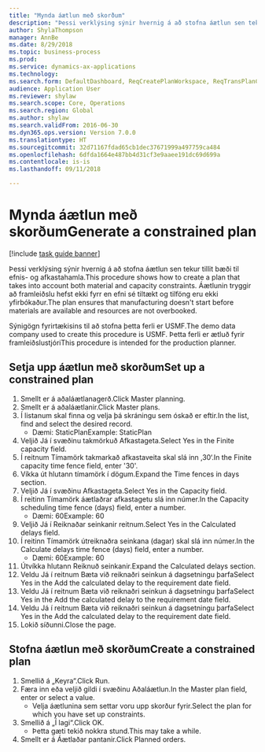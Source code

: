 ```yaml
--- 
title: "Mynda áætlun með skorðum"
description: "Þessi verklýsing sýnir hvernig á að stofna áætlun sen tekur tillit bæði til efnis- og afkastahamla."
author: ShylaThompson
manager: AnnBe
ms.date: 8/29/2018
ms.topic: business-process
ms.prod: 
ms.service: dynamics-ax-applications
ms.technology: 
ms.search.form: DefaultDashboard, ReqCreatePlanWorkspace, ReqTransPlanCard, ReqPlanSched
audience: Application User
ms.reviewer: shylaw
ms.search.scope: Core, Operations
ms.search.region: Global
ms.author: shylaw
ms.search.validFrom: 2016-06-30
ms.dyn365.ops.version: Version 7.0.0
ms.translationtype: HT
ms.sourcegitcommit: 32d71167fdad65cb1dec37671999a497759ca484
ms.openlocfilehash: 6dfda1664e487bb4d31cf3e9aaee191dc69d699a
ms.contentlocale: is-is
ms.lasthandoff: 09/11/2018

---
```

# <a name="generate-a-constrained-plan"></a><span data-ttu-id="c655f-103">Mynda áætlun með skorðum</span><span class="sxs-lookup"><span data-stu-id="c655f-103">Generate a constrained plan</span></span>

[!include [task guide banner](../../includes/task-guide-banner.md)]

<span data-ttu-id="c655f-104">Þessi verklýsing sýnir hvernig á að stofna áætlun sen tekur tillit bæði til efnis- og afkastahamla.</span><span class="sxs-lookup"><span data-stu-id="c655f-104">This procedure shows how to create a plan that takes into account both material and capacity constraints.</span></span> <span data-ttu-id="c655f-105">Áætlunin tryggir að framleiðslu hefst ekki fyrr en efni sé tiltækt og tilföng eru ekki yfirbókaður.</span><span class="sxs-lookup"><span data-stu-id="c655f-105">The plan ensures that manufacturing doesn't start before materials are available and resources are not overbooked.</span></span> 

<span data-ttu-id="c655f-106">Sýnigögn fyrirtækisins til að stofna þetta ferli er USMF.</span><span class="sxs-lookup"><span data-stu-id="c655f-106">The demo data company used to create this procedure is USMF.</span></span> <span data-ttu-id="c655f-107">Þetta ferli er ætluð fyrir framleiðslustjóri</span><span class="sxs-lookup"><span data-stu-id="c655f-107">This procedure is intended for the production planner.</span></span>


## <a name="set-up-a-constrained-plan"></a><span data-ttu-id="c655f-108">Setja upp áætlun með skorðum</span><span class="sxs-lookup"><span data-stu-id="c655f-108">Set up a constrained plan</span></span>
1. <span data-ttu-id="c655f-109">Smellt er á aðaláætlanagerð.</span><span class="sxs-lookup"><span data-stu-id="c655f-109">Click Master planning.</span></span>
2. <span data-ttu-id="c655f-110">Smellt er á aðaláætlanir.</span><span class="sxs-lookup"><span data-stu-id="c655f-110">Click Master plans.</span></span>
3. <span data-ttu-id="c655f-111">Í listanum skal finna og velja þá skráningu sem óskað er eftir.</span><span class="sxs-lookup"><span data-stu-id="c655f-111">In the list, find and select the desired record.</span></span>
    * <span data-ttu-id="c655f-112">Dæmi: StaticPlan</span><span class="sxs-lookup"><span data-stu-id="c655f-112">Example: StaticPlan</span></span>  
4. <span data-ttu-id="c655f-113">Veljið Já í svæðinu takmörkuð Afkastageta.</span><span class="sxs-lookup"><span data-stu-id="c655f-113">Select Yes in the Finite capacity field.</span></span>
5. <span data-ttu-id="c655f-114">Í reitnum Tímamörk takmarkað afkastaveita skal slá inn ‚30‘.</span><span class="sxs-lookup"><span data-stu-id="c655f-114">In the Finite capacity time fence field, enter '30'.</span></span>
6. <span data-ttu-id="c655f-115">Víkka út hlutann tímamörk í dögum.</span><span class="sxs-lookup"><span data-stu-id="c655f-115">Expand the Time fences in days section.</span></span>
7. <span data-ttu-id="c655f-116">Veljið Já í svæðinu Afkastageta.</span><span class="sxs-lookup"><span data-stu-id="c655f-116">Select Yes in the Capacity field.</span></span>
8. <span data-ttu-id="c655f-117">Í reitinn Tímamörk áætlaðrar afkastagetu slá inn númer.</span><span class="sxs-lookup"><span data-stu-id="c655f-117">In the Capacity scheduling time fence (days) field, enter a number.</span></span>
    * <span data-ttu-id="c655f-118">Dæmi: 60</span><span class="sxs-lookup"><span data-stu-id="c655f-118">Example: 60</span></span>  
9. <span data-ttu-id="c655f-119">Veljið Já í Reiknaðar seinkanir reitnum.</span><span class="sxs-lookup"><span data-stu-id="c655f-119">Select Yes in the Calculated delays field.</span></span>
10. <span data-ttu-id="c655f-120">Í reitinn Tímamörk útreiknaðra seinkana (dagar) skal slá inn númer.</span><span class="sxs-lookup"><span data-stu-id="c655f-120">In the Calculate delays time fence (days) field, enter a number.</span></span>
    * <span data-ttu-id="c655f-121">Dæmi: 60</span><span class="sxs-lookup"><span data-stu-id="c655f-121">Example: 60</span></span>  
11. <span data-ttu-id="c655f-122">Útvíkka hlutann Reiknuð seinkanir.</span><span class="sxs-lookup"><span data-stu-id="c655f-122">Expand the Calculated delays section.</span></span>
12. <span data-ttu-id="c655f-123">Veldu Já í reitnum Bæta við reiknaðri seinkun á dagsetningu þarfa</span><span class="sxs-lookup"><span data-stu-id="c655f-123">Select Yes in the Add the calculated delay to the requirement date field.</span></span>
13. <span data-ttu-id="c655f-124">Veldu Já í reitnum Bæta við reiknaðri seinkun á dagsetningu þarfa</span><span class="sxs-lookup"><span data-stu-id="c655f-124">Select Yes in the Add the calculated delay to the requirement date field.</span></span>
14. <span data-ttu-id="c655f-125">Veldu Já í reitnum Bæta við reiknaðri seinkun á dagsetningu þarfa</span><span class="sxs-lookup"><span data-stu-id="c655f-125">Select Yes in the Add the calculated delay to the requirement date field.</span></span>
15. <span data-ttu-id="c655f-126">Lokið síðunni.</span><span class="sxs-lookup"><span data-stu-id="c655f-126">Close the page.</span></span>

## <a name="create-a-constrained-plan"></a><span data-ttu-id="c655f-127">Stofna áætlun með skorðum</span><span class="sxs-lookup"><span data-stu-id="c655f-127">Create a constrained plan</span></span>
1. <span data-ttu-id="c655f-128">Smellið á „Keyra“.</span><span class="sxs-lookup"><span data-stu-id="c655f-128">Click Run.</span></span>
2. <span data-ttu-id="c655f-129">Færa inn eða veljið gildi í svæðinu Aðaláætlun.</span><span class="sxs-lookup"><span data-stu-id="c655f-129">In the Master plan field, enter or select a value.</span></span>
    * <span data-ttu-id="c655f-130">Velja áætlunina sem settar voru upp skorður fyrir.</span><span class="sxs-lookup"><span data-stu-id="c655f-130">Select the plan for which you have set up constraints.</span></span>  
3. <span data-ttu-id="c655f-131">Smellið á „Í lagi“.</span><span class="sxs-lookup"><span data-stu-id="c655f-131">Click OK.</span></span>
    * <span data-ttu-id="c655f-132">Þetta gæti tekið nokkra stund.</span><span class="sxs-lookup"><span data-stu-id="c655f-132">This may take a while.</span></span>  
4. <span data-ttu-id="c655f-133">Smellt er á Áætlaðar pantanir.</span><span class="sxs-lookup"><span data-stu-id="c655f-133">Click Planned orders.</span></span>


